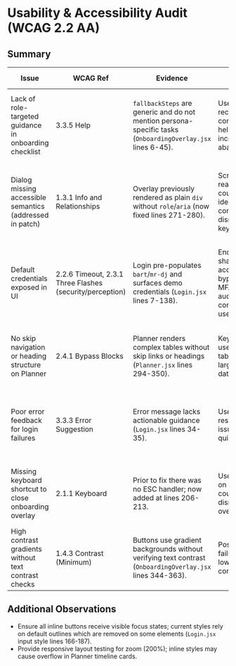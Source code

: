 # Usability & Accessibility Audit (WCAG 2.2 AA)

## Summary
| Issue | WCAG Ref | Evidence | Impact | Recommended Fix |
| --- | --- | --- | --- | --- |
| Lack of role-targeted guidance in onboarding checklist | 3.3.5 Help | `fallbackSteps` are generic and do not mention persona-specific tasks (`OnboardingOverlay.jsx` lines 6-45). | Users do not receive contextual help; increases abandonment. | Replace static copy with persona-aware content fetched from API; include direct CTAs per persona.
| Dialog missing accessible semantics (addressed in patch) | 1.3.1 Info and Relationships | Overlay previously rendered as plain `div` without `role`/`aria` (now fixed lines 271-280). | Screen-reader users could not identify modal context or dismiss with keyboard. | Keep new dialog semantics and add focus trap fallback for browsers without `preventScroll` support.
| Default credentials exposed in UI | 2.2.6 Timeout, 2.3.1 Three Flashes (security/perception) | Login pre-populates `bart`/`mr-dj` and surfaces demo credentials (`Login.jsx` lines 7-138). | Encourages shared accounts, bypassing MFA and auditing; also confuses new users. | Detect environment (demo vs. production) and remove hard-coded credentials in production builds.
| No skip navigation or heading structure on Planner | 2.4.1 Bypass Blocks | Planner renders complex tables without skip links or headings (`Planner.jsx` lines 294-350). | Keyboard users must tab through large datasets. | Add skip link and semantic headings per section, ensure table headers use `<th scope="col">`.
| Poor error feedback for login failures | 3.3.3 Error Suggestion | Error message lacks actionable guidance (`Login.jsx` lines 34-35). | Users can't resolve login issues quickly. | Include retry steps, password reset CTA, and highlight required password policy.
| Missing keyboard shortcut to close onboarding overlay | 2.1.1 Keyboard | Prior to fix there was no ESC handler; now added at lines 206-213. | Users relying on keyboard could not dismiss overlay. | Keep ESC support and add focus return logic (implemented lines 195-203).
| High contrast gradients without text contrast checks | 1.4.3 Contrast (Minimum) | Buttons use gradient backgrounds without verifying text contrast (`OnboardingOverlay.jsx` lines 344-363). | Possible failure on low-vision conditions. | Add design tokens with pre-calculated contrast ratios or fallback to solid backgrounds.

## Additional Observations
- Ensure all inline buttons receive visible focus states; current styles rely on default outlines which are removed on some elements (`Login.jsx` input style lines 166-187).
- Provide responsive layout testing for zoom (200%); inline styles may cause overflow in Planner timeline cards.
